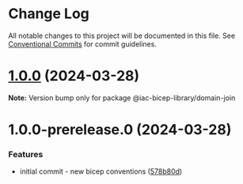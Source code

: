 # Change Log

All notable changes to this project will be documented in this file.
See [Conventional Commits](https://conventionalcommits.org) for commit guidelines.

# [1.0.0](https://github.com/dexmach-internal/iac-bicep-library/compare/@iac-bicep-library/domain-join@1.0.0-prerelease.0...@iac-bicep-library/domain-join@1.0.0) (2024-03-28)

**Note:** Version bump only for package @iac-bicep-library/domain-join





# 1.0.0-prerelease.0 (2024-03-28)


### Features

* initial commit - new bicep conventions ([578b80d](https://github.com/dexmach-internal/iac-bicep-library/commit/578b80d1e8051907866daeb623b8f020b24f2a2d))
